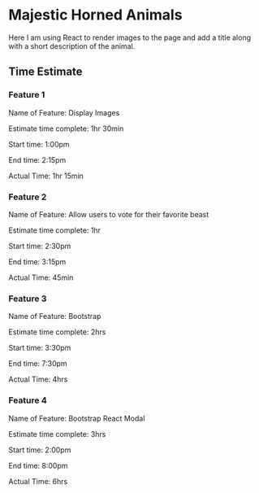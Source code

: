 # Majestic Horned Animals

Here I am using React to render images to the page and add a title along with a short description of the animal.

## Time Estimate

### Feature 1

Name of Feature: Display Images

Estimate time complete: 1hr 30min

Start time: 1:00pm

End time: 2:15pm

Actual Time: 1hr 15min

### Feature 2

Name of Feature: Allow users to vote for their favorite beast

Estimate time complete: 1hr

Start time: 2:30pm

End time: 3:15pm

Actual Time: 45min

### Feature 3

Name of Feature: Bootstrap

Estimate time complete: 2hrs

Start time: 3:30pm

End time: 7:30pm

Actual Time: 4hrs

### Feature 4

Name of Feature: Bootstrap React Modal

Estimate time complete: 3hrs

Start time: 2:00pm

End time: 8:00pm

Actual Time: 6hrs
